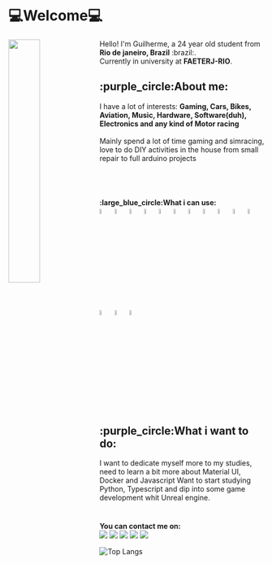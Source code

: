 # :computer:Welcome:computer:

<img src="https://user-images.githubusercontent.com/54013549/208317786-33c283fc-dba2-4614-a798-1840cc12a01f.svg" width="35%" align="Left">

<p Align="left">
  Hello! I'm Guilherme, a 24 year old student from <strong>Rio de janeiro, Brazil</strong> :brazil:. <br>
  Currently in university at <strong>FAETERJ-RIO</strong>. <br>
</p>
<h2>:purple_circle:About me:</h2>
<p Align="left">
  I have a lot of interests: <strong>Gaming, Cars, Bikes, Aviation, Music, Hardware, Software(duh), Electronics and any kind of Motor racing</strong><Br><Br>
  Mainly spend a lot of time gaming and simracing, love to do DIY activities in the house from small repair to full arduino projects
</p>

<h1>
</h1>
  
  <br>
  
  

<p align="left"><strong>:large_blue_circle:What i can use:<br></strong>     
    <img src="https://cdn.jsdelivr.net/gh/devicons/devicon/icons/docker/docker-plain.svg" width= "5%"max-width="50px"/>
    <img src="https://cdn.jsdelivr.net/gh/devicons/devicon/icons/postgresql/postgresql-plain-wordmark.svg" width= "5%"max-width="50px"/>
    <img src="https://cdn.jsdelivr.net/gh/devicons/devicon/icons/figma/figma-original.svg" width= "5%"max-width="50px"/>
    <img src="https://cdn.jsdelivr.net/gh/devicons/devicon/icons/arduino/arduino-original-wordmark.svg" width= "5%"max-width="50px"/>
    <img src="https://cdn.jsdelivr.net/gh/devicons/devicon/icons/ifttt/ifttt-original.svg" width= "5%"max-width="50px"/>
    <img src="https://cdn.jsdelivr.net/gh/devicons/devicon/icons/html5/html5-original.svg" width= "5%"max-width="50px"/>
    <img src="https://cdn.jsdelivr.net/gh/devicons/devicon/icons/css3/css3-original.svg" width= "5%"max-width="50px"/>
    <img src="https://cdn.jsdelivr.net/gh/devicons/devicon/icons/c/c-original.svg" width= "5%"max-width="50px"/>   
    <img src="https://cdn.jsdelivr.net/gh/devicons/devicon/icons/csharp/csharp-original.svg" width= "5%"max-width="50px"/>
    <img src="https://cdn.jsdelivr.net/gh/devicons/devicon/icons/java/java-original.svg" width= "5%"max-width="50px"/>
    <img src="https://cdn.jsdelivr.net/gh/devicons/devicon/icons/javascript/javascript-original.svg" width= "5%"max-width="50px"/>
    <img src="https://cdn.jsdelivr.net/gh/devicons/devicon/icons/nodejs/nodejs-original.svg" width= "5%"max-width="50px"/>
    <img src="https://cdn.jsdelivr.net/gh/devicons/devicon/icons/materialui/materialui-original.svg" width= "5%"max-width="50px"/>
    <img src="https://cdn.jsdelivr.net/gh/devicons/devicon/icons/react/react-original.svg" width= "5%"max-width="50px"/>          
</p>

<h2>:purple_circle:What i want to do:</h2>
<p>
  I want to dedicate myself more to my studies, need to learn a bit more about Material UI, Docker and Javascript
  Want to start studying Python, Typescript and dip into some game development whit Unreal engine.
</p>
<h1></h1>

<p>
  <strong>You can contact me on: </strong><br>
  <a href="mailto:guilam.dev@gmail.com" alt="Gmail">
  <img src="https://img.shields.io/badge/-Gmail-FF0000?style=flat-square&labelColor=FF0000&logo=gmail&logoColor=white&link=guilam.dev@gmail.com" /></a>
  
  <a href="https://www.linkedin.com/in/guilherme-almeida-ab1aa0206/" alt="Linkedin">
  <img src="https://img.shields.io/badge/-Linkedin-0e76a8?style=flat-square&logo=Linkedin&logoColor=white&link=https://www.linkedin.com/in/guilherme-almeida-ab1aa0206/" /></a>
  
  <a href="https://wa.me/5521975711492?text=Ol%C3%A1!" alt="WhatsApp">
  <img src="https://img.shields.io/badge/-WhatsApp-25d366?style=flat-square&labelColor=25d366&logo=whatsapp&logoColor=white&link=https://https://wa.me/5521975711492?text=Ol%C3%A1!"/></a>

  
  <a href="https://discord.com/users/301415044527161344" alt="Discord">
  <img src="https://img.shields.io/badge/-Discord-7289da?style=flat-square&labelColor=7289da&logo=Discord&logoColor=white&link=https://discord.com/users/301415044527161344"/></a>
  
  <a href="https://twitter.com/Guil0Baka" alt="Twitter">
  <img src="https://img.shields.io/badge/-Twitter-1DA1F2?style=flat-square&labelColor=1DA1F2&logo=Twitter&logoColor=white&link=https://twitter.com/Guil0Baka"/></a>
  
</p>

![Top Langs](https://github-readme-stats.vercel.app/api/top-langs/?username=guil-baka&layout=compact)
<!---
Guil-Baka/Guil-Baka is a ✨ special ✨ repository because its `README.md` (this file) appears on your GitHub profile.
You can click the Preview link to take a look at your changes.
--->

<!---
![undraw_firmware_re_fgdy](https://user-images.githubusercontent.com/54013549/208317786-33c283fc-dba2-4614-a798-1840cc12a01f.svg)

--->
